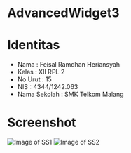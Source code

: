 # AdvancedWidget3

# Identitas
* Nama : Feisal Ramdhan Heriansyah
* Kelas : XII RPL 2
* No Urut : 15
* NIS : 4344/1242.063
* Nama Sekolah : SMK Telkom Malang

# Screenshot
![Image of SS1](http://imageshack.com/a/img924/8806/CBTXQg.jpg)
![Image of SS2](http://imageshack.com/a/img922/1743/aCO7mM.jpg)
